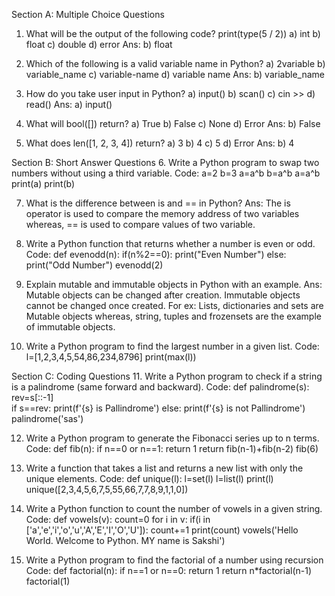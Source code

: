 Section A: Multiple Choice Questions 
1. What will be the output of the following code?
print(type(5 / 2))
a) int
b) float
c) double
d) error
Ans: b) float

2. Which of the following is a valid variable name in Python?
a) 2variable
b) variable_name
c) variable-name
d) variable name
Ans: b) variable_name

3. How do you take user input in Python?
a) input()
b) scan()
c) cin >>
d) read()
Ans: a) input()

4. What will bool([]) return?
a) True
b) False
c) None
d) Error
Ans: b) False

5. What does len([1, 2, 3, 4]) return?
a) 3
b) 4
c) 5
d) Error
Ans: b) 4

Section B: Short Answer Questions
6. Write a Python program to swap two numbers without using a third variable.
Code: 
a=2
b=3
a=a^b
b=a^b
a=a^b
print(a)
print(b)

7. What is the difference between is and == in Python?
Ans: The is operator is used to compare the memory address of two variables whereas, == is used to compare values of two variable.

8. Write a Python function that returns whether a number is even or odd.
Code: 
def evenodd(n):
    if(n%2==0):
        print("Even Number")
    else:
        print("Odd Number")
evenodd(2)

9. Explain mutable and immutable objects in Python with an example.
Ans: Mutable objects can be changed after creation. Immutable objects cannot be changed once created.
For ex: Lists, dictionaries and sets are Mutable objects whereas, string, tuples and frozensets are the example of immutable objects.

10. Write a Python program to find the largest number in a given list.
Code: 
l=[1,2,3,4,5,54,86,234,8796]
print(max(l))

Section C: Coding Questions
11. Write a Python program to check if a string is a palindrome (same forward and backward).
Code:
def palindrome(s):
    rev=s[::-1]        
    if s==rev:
            print(f'{s} is Pallindrome')
    else:
            print(f'{s} is not Pallindrome')
palindrome('sas')

12. Write a Python program to generate the Fibonacci series up to n terms.
Code:
def fib(n):
    if n==0 or n==1:
        return 1
    return fib(n-1)+fib(n-2)
fib(6)

13. Write a function that takes a list and returns a new list with only the unique elements.
Code:
def unique(l):
    l=set(l)
    l=list(l)
    print(l)
unique([2,3,4,5,6,7,5,55,66,7,7,8,9,1,1,0])

14. Write a Python function to count the number of vowels in a given string.
Code:
def vowels(v):
    count=0
    for i in v:
        if(i in ['a','e','i','o','u','A','E','I','O','U']):
          count+=1
    print(count)
vowels('Hello World. Welcome to Python. MY name is Sakshi')

15. Write a Python program to find the factorial of a number using recursion
Code:
def factorial(n):
    if n==1 or n==0:
        return 1
    return n*factorial(n-1)
factorial(1)